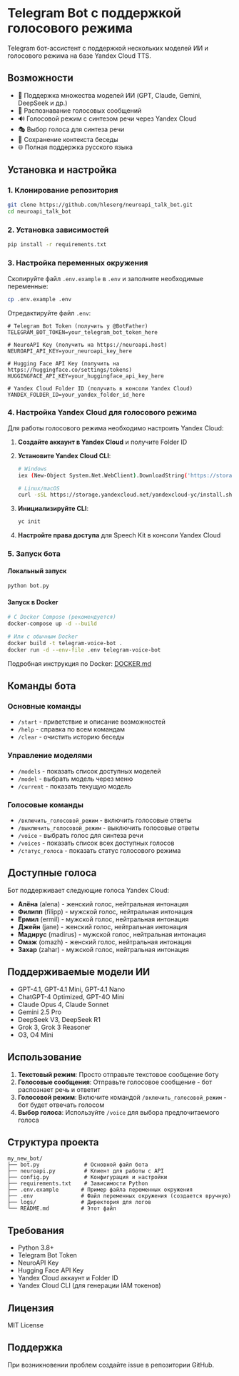 # Telegram Bot с поддержкой голосового режима

Telegram бот-ассистент с поддержкой нескольких моделей ИИ и голосового режима на базе Yandex Cloud TTS.

## Возможности

- 🤖 Поддержка множества моделей ИИ (GPT, Claude, Gemini, DeepSeek и др.)
- 🎤 Распознавание голосовых сообщений
- 🔊 Голосовой режим с синтезом речи через Yandex Cloud
- 🎭 Выбор голоса для синтеза речи
- 💬 Сохранение контекста беседы
- 🌐 Полная поддержка русского языка

## Установка и настройка

### 1. Клонирование репозитория

```bash
git clone https://github.com/hleserg/neuroapi_talk_bot.git
cd neuroapi_talk_bot
```

### 2. Установка зависимостей

```bash
pip install -r requirements.txt
```

### 3. Настройка переменных окружения

Скопируйте файл `.env.example` в `.env` и заполните необходимые переменные:

```bash
cp .env.example .env
```

Отредактируйте файл `.env`:

```env
# Telegram Bot Token (получить у @BotFather)
TELEGRAM_BOT_TOKEN=your_telegram_bot_token_here

# NeuroAPI Key (получить на https://neuroapi.host)
NEUROAPI_API_KEY=your_neuroapi_key_here

# Hugging Face API Key (получить на https://huggingface.co/settings/tokens)
HUGGINGFACE_API_KEY=your_huggingface_api_key_here

# Yandex Cloud Folder ID (получить в консоли Yandex Cloud)
YANDEX_FOLDER_ID=your_yandex_folder_id_here
```

### 4. Настройка Yandex Cloud для голосового режима

Для работы голосового режима необходимо настроить Yandex Cloud:

1. **Создайте аккаунт в Yandex Cloud** и получите Folder ID
2. **Установите Yandex Cloud CLI**:
   ```bash
   # Windows
   iex (New-Object System.Net.WebClient).DownloadString('https://storage.yandexcloud.net/yandexcloud-yc/install.ps1')
   
   # Linux/macOS
   curl -sSL https://storage.yandexcloud.net/yandexcloud-yc/install.sh | bash
   ```

3. **Инициализируйте CLI**:
   ```bash
   yc init
   ```

4. **Настройте права доступа** для Speech Kit в консоли Yandex Cloud

### 5. Запуск бота

#### Локальный запуск
```bash
python bot.py
```

#### Запуск в Docker
```bash
# С Docker Compose (рекомендуется)
docker-compose up -d --build

# Или с обычным Docker
docker build -t telegram-voice-bot .
docker run -d --env-file .env telegram-voice-bot
```

Подробная инструкция по Docker: [DOCKER.md](DOCKER.md)

## Команды бота

### Основные команды
- `/start` - приветствие и описание возможностей
- `/help` - справка по всем командам
- `/clear` - очистить историю беседы

### Управление моделями
- `/models` - показать список доступных моделей
- `/model` - выбрать модель через меню
- `/current` - показать текущую модель

### Голосовые команды
- `/включить_голосовой_режим` - включить голосовые ответы
- `/выключить_голосовой_режим` - выключить голосовые ответы
- `/voice` - выбрать голос для синтеза речи
- `/voices` - показать список всех доступных голосов
- `/статус_голоса` - показать статус голосового режима

## Доступные голоса

Бот поддерживает следующие голоса Yandex Cloud:

- **Алёна** (alena) - женский голос, нейтральная интонация
- **Филипп** (filipp) - мужской голос, нейтральная интонация
- **Ермил** (ermil) - мужской голос, нейтральная интонация
- **Джейн** (jane) - женский голос, нейтральная интонация
- **Мадирус** (madirus) - мужской голос, нейтральная интонация
- **Омаж** (omazh) - женский голос, нейтральная интонация
- **Захар** (zahar) - мужской голос, нейтральная интонация

## Поддерживаемые модели ИИ

- GPT-4.1, GPT-4.1 Mini, GPT-4.1 Nano
- ChatGPT-4 Optimized, GPT-4O Mini
- Claude Opus 4, Claude Sonnet
- Gemini 2.5 Pro
- DeepSeek V3, DeepSeek R1
- Grok 3, Grok 3 Reasoner
- O3, O4 Mini

## Использование

1. **Текстовый режим**: Просто отправьте текстовое сообщение боту
2. **Голосовые сообщения**: Отправьте голосовое сообщение - бот распознает речь и ответит
3. **Голосовой режим**: Включите командой `/включить_голосовой_режим` - бот будет отвечать голосом
4. **Выбор голоса**: Используйте `/voice` для выбора предпочитаемого голоса

## Структура проекта

```
my_new_bot/
├── bot.py              # Основной файл бота
├── neuroapi.py         # Клиент для работы с API
├── config.py           # Конфигурация и настройки
├── requirements.txt    # Зависимости Python
├── .env.example       # Пример файла переменных окружения
├── .env               # Файл переменных окружения (создается вручную)
├── logs/              # Директория для логов
└── README.md          # Этот файл
```

## Требования

- Python 3.8+
- Telegram Bot Token
- NeuroAPI Key
- Hugging Face API Key
- Yandex Cloud аккаунт и Folder ID
- Yandex Cloud CLI (для генерации IAM токенов)

## Лицензия

MIT License

## Поддержка

При возникновении проблем создайте issue в репозитории GitHub.

